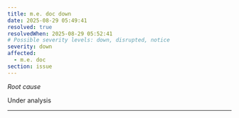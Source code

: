 ```yaml
---
title: m.e. doc down
date: 2025-08-29 05:49:41
resolved: true
resolvedWhen: 2025-08-29 05:52:41
# Possible severity levels: down, disrupted, notice
severity: down
affected:
  - m.e. doc
section: issue
---
```


*Root cause*

Under analysis

---


